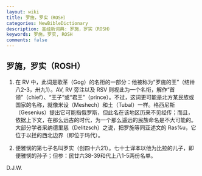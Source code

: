 ```yaml
---
layout: wiki
title: 罗施，罗实（ROSH）
categories: NewBibleDictionary
description: 圣经新词典: 罗施，罗实（ROSH）
keywords: 罗施，罗实, ROSH
comments: false
---
```


## 罗施，罗实（ROSH）

1. 在 RV 中，此词是歌革（Gog）的名衔的一部分：他被称为“罗施的王”（结卅八2-3，卅九1）。AV, RV 旁注以及 RSV 则视此为一个名衔，解作“首领”（chief）、“王子”或“君王”（prince）。不过，这词更可能是北方某民族或国家的名称，就像米设（Meshech）和土（Tubal）一样。格西尼斯（Gesenius）提出它可能指俄罗斯，但此名在该地区历来不见经传；而且，依据上下文，在那么远古的时代，为一个那么遥远的民族命名是不大可能的。大部分学者采纳德里慈（Delitzsch）之说，把罗施等同亚述文的 Ras%u，它位于以拦的西北边界（即位于玛代）。

2. 便雅悯的第七子名叫罗实（创四十六21）。七十士译本以他为比拉的儿子，即便雅悯的孙子；但参：民廿六38-39和代上八1-5两份名单。

D.J.W.








